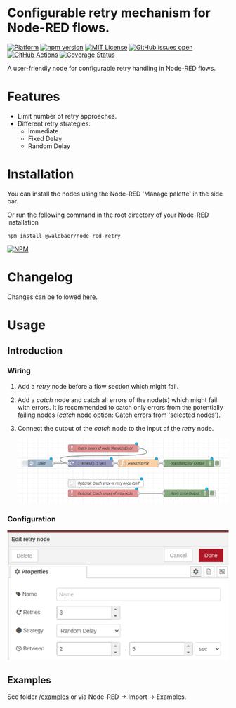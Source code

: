 # Configurable retry mechanism for Node-RED flows.

[![Platform](https://img.shields.io/badge/platform-Node--RED-red)](https://nodered.org)
[![npm version](https://badge.fury.io/js/@waldbaer%2Fnode-red-retry.svg)](https://badge.fury.io/js/@waldbaer%2Fnode-red-retry)
[![MIT License](https://img.shields.io/github/license/waldbaer/node-red-retry?style=flat-square)](https://opensource.org/licenses/MIT)
[![GitHub issues open](https://img.shields.io/github/issues/waldbaer/node-red-retry?style=flat-square)](https://github.com/waldbaer/node-red-retry/issues)
[![GitHub Actions](https://github.com/waldbaer/node-red-retry/actions/workflows/node.js.yml/badge.svg?branch=master)](https://github.com/waldbaer/node-red-retry/actions/workflows/node.js.yml)
[![Coverage Status](https://coveralls.io/repos/github/waldbaer/node-red-retry/badge.svg?branch=master)](https://coveralls.io/github/waldbaer/node-red-retry?branch=master)

A user-friendly node for configurable retry handling in Node-RED flows.

# Features

- Limit number of retry approaches.
- Different retry strategies:
  - Immediate
  - Fixed Delay
  - Random Delay

# Installation
You can install the nodes using the Node-RED 'Manage palette' in the side bar.

Or run the following command in the root directory of your Node-RED installation

```
npm install @waldbaer/node-red-retry
```
[![NPM](https://nodei.co/npm/@waldbaer/node-red-retry.png?downloads=true)](https://www.npmjs.com/package/@waldbaer/node-red-retry)


# Changelog
Changes can be followed [here](/CHANGELOG.md).

# Usage

## Introduction

### Wiring

1) Add a _retry_ node before a flow section which might fail.
2) Add a _catch_ node and catch all errors of the node(s) which might fail with errors.
   It is recommended to catch only errors from the potentially failing nodes
   (_catch_ node option: Catch errors from 'selected nodes').
3) Connect the output of the _catch_ node to the input of the _retry_ node.

   <img src="doc/images/usage_overview.png" title="Usage Overview" width="600" />

### Configuration

   <img src="doc/images/config_overview.png" title="Config Overview" width="572" />

## Examples
See folder [/examples](/examples) or via Node-RED -> Import -> Examples.
